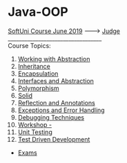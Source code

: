 # Java-OOP
[SoftUni Course June 2019](https://softuni.bg/trainings/2351/java-oop-june-2019) --->
[Judge](https://judge.softuni.bg/Contests/#!/List/ByCategory/187/Java-OOP-Exercises)<br/>
__________________________________<br/>
Course Topics: <br/>
01. [Working with Abstraction](https://github.com/iSvirchev/Java-OOP/tree/master/Courses/01.%20Working%20With%20Abstraction)<br/>
02. [Inheritance](https://github.com/iSvirchev/Java-OOP/tree/master/Courses/02.%20Inheritance)<br/>
03. [Encapsulation](https://github.com/iSvirchev/Java-OOP/tree/master/Courses/03.%20Encapsulation/)<br/>
04. [Interfaces and Abstraction]()<br/>
05. [Polymorphism]()<br/>
06. [Solid]()<br/>
07. [Reflection and Annotations]()<br/>
08. [Exceptions and Error Handling]()<br/>
09. [Debugging Techniques]()<br/>
10. [Workshop - ]()<br/> 
11. [Unit Testing]()<br/> 
12. [Test Driven Development]()<br/> 
* [Exams]()
